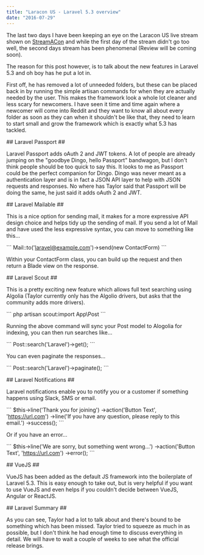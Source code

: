 ```yaml
---
title: "Laracon US - Laravel 5.3 overview"
date: "2016-07-29"
---
```


The last two days I have been keeping an eye on the Laracon US live stream shown on [StreamACon](https://streamacon.com) and while the first day of the stream didn't go too well, the second days stream has been phenomenal (Review will be coming soon).

The reason for this post however, is to talk about the new features in Laravel 5.3 and oh boy has he put a lot in.

First off, he has removed a lot of unneeded folders, but these can be placed back in by running the simple artisan commands for when they are actually needed by the user. This makes the framework look a whole lot cleaner and less scary for newcomers. I have seen it time and time again where a newcomer will come into Reddit and they want to know all about every folder as soon as they can when it shouldn't be like that, they need to learn to start small and grow the framework which is exactly what 5.3 has tackled.

\## Laravel Passport ##

Laravel Passport adds oAuth 2 and JWT tokens. A lot of people are already jumping on the "goodbye Dingo, hello Passport" bandwagon, but I don't think people should be too quick to say this. It looks to me as Passport could be the perfect companion for Dingo. Dingo was never meant as a authentication layer and is in fact a JSON API layer to help with JSON requests and responses. No where has Taylor said that Passport will be doing the same, he just said it adds oAuth 2 and JWT.

\## Laravel Mailable ##

This is a nice option for sending mail, it makes for a more expressive API design choice and helps tidy up the sending of mail. If you send a lot of Mail and have used the less expressive syntax, you can move to something like this...

\`\`\` Mail::to('laravel@example.com')->send(new ContactForm) \`\`\`

Within your ContactForm class, you can build up the request and then return a Blade view on the response.

\## Laravel Scout ##

This is a pretty exciting new feature which allows full text searching using Algolia (Taylor currently only has the Algolio drivers, but asks that the community adds more drivers).

\`\`\` php artisan scout:import App\\Post \`\`\`

Running the above command will sync your Post model to Alogolia for indexing, you can then run searches like...

\`\`\` Post::search('Laravel')->get(); \`\`\`

You can even paginate the responses...

\`\`\` Post::search('Laravel')->paginate(); \`\`\`

\## Laravel Notifications ##

Laravel notifications enable you to notify you or a customer if something happens using Slack, SMS or email.

\`\`\` $this->line('Thank you for joining') ->action('Button Text', 'https://url.com') ->line('If you have any question, please reply to this email.') ->success(); \`\`\`

Or if you have an error...

\`\`\` $this->line('We are sorry, but something went wrong...') ->action('Button Text', 'https://url.com') ->error(); \`\`\`

\## VueJS ##

VueJS has been added as the default JS framework into the boilerplate of Laravel 5.3. This is easy enough to take out, but is very helpful if you want to use VueJS and even helps if you couldn't decide between VueJS, Angular or ReactJS.

\## Laravel Summary ##

As you can see, Taylor had a lot to talk about and there's bound to be something which has been missed. Taylor tried to squeeze as much in as possible, but I don't think he had enough time to discuss everything in detail. We will have to wait a couple of weeks to see what the official release brings.

